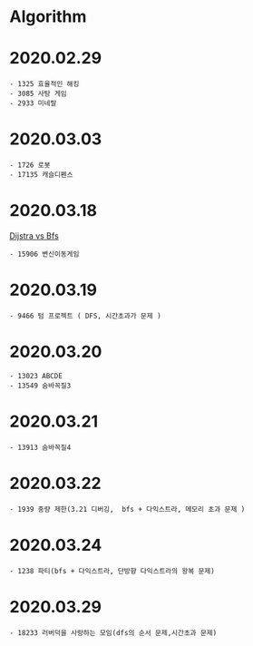 # Algorithm

# 2020.02.29
	- 1325 효율적인 해킹
	- 3085 사탕 게임
	- 2933 미네랄

# 2020.03.03
	- 1726 로봇
	- 17135 캐슬디펜스

# 2020.03.18 

 [Dijstra vs Bfs](./Dijkstra.md)
	
	- 15906 변신이동게임

# 2020.03.19
	- 9466 텀 프로젝트 ( DFS, 시간초과가 문제 )

# 2020.03.20
	- 13023 ABCDE
	- 13549 숨바꼭질3

# 2020.03.21
	- 13913 숨바꼭질4

# 2020.03.22
	- 1939 중량 제한(3.21 디버깅,  bfs + 다익스트라, 메모리 초과 문제 )

# 2020.03.24
	- 1238 파티(bfs + 다익스트라, 단방향 다익스트라의 왕복 문제)

# 2020.03.29
	- 18233 러버덕을 사랑하는 모임(dfs의 순서 문제,시간초과 문제)
	

